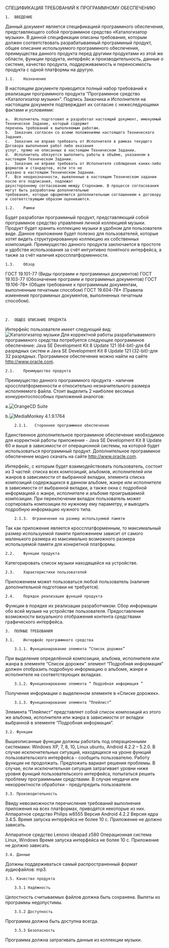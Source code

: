 
СПЕЦИФИКАЦИЯ ТРЕБОВАНИЙ К ПРОГРАММНОМУ ОБЕСПЕЧЕНИЮ
 
 
	1.	ВВЕДЕНИЕ

Данный документ является спецификацией программного обеспечения, представляющего собой программное средство «Каталогизатор музыки». В данной спецификации описаны требования, которым должен соответствовать разрабатываемый программный продукт, общее описание используемого программного обеспечения, преимущества данного продукта перед другими продуктами из этой же области, функции продукта, интерфейс и производительность, данные о системе, качество продукта, поддерживаемость и переносимость продукта с одной платформы на другую.

	1.1.	Назначение
В настоящем документе приводится полный набор требований к реализации программного продукта “Программное средство «Каталогизатор музыки»”.
Подпись Заказчика и Исполнителя на настоящем документе подтверждает их согласие с нижеследующими фактами и условиями:

	a.	Исполнитель подготовил и разработал настоящий документ, именуемый Техническое Задание, который содержит 
	перечень требований к выполняемым работам.
	b.	Заказчик согласен со всеми положениями настоящего Технического Задания.
	c.	Заказчик не вправе требовать от Исполнителя в рамках текущего Договора выполнения работ либо оказания 
	услуг, прямо не описанных в настоящем Техническом Задании.
	d.	Исполнитель обязуется выполнить работы в объёме, указанном в настоящем Техническом Задании.
	i.	Заказчик не вправе требовать от Исполнителя соблюдения каких-либо форматов и стандартов, если это не 
	указано в настоящем Техническом Задании.
	f.	Все неоднозначности, выявленные в настоящем Техническом задании после его подписания, подлежат
	двухстороннему согласованию между Сторонами. В процессе согласования могут быть разработаны дополнительные 
	требования, которые оформляются дополнительным соглашением к договору и соответствующим образом оцениваются.
	
	1.2.	Рамки
Будет разработан программный продукт, представляющий собой программное средство управления личной коллекцией музыки. Продукт будет хранить коллекцию музыки в удобном для пользователя виде. Данное приложение будет полезно для пользователей, которые хотят видеть структурированную коллекцию их собственных композиций. Преимущество данного продукта заключается в простоте и удобстве использования за счёт интуитивно понятного интерфейса, а также за счёт наличия кроссплатформенности.

	1.3.	Обзор
ГОСТ 19.101-77	(Виды программ и программных документов)
ГОСТ 19.103-77	(Обозначение программ и программных документов)
ГОСТ 19.106-78*	(Общее требование к программным документам, выполненным печатным способом)
ГОСТ 19.604-78*	(Правила изменения программных документов, выполненных печатным способом).

 
 
	2.	ОБЩЕЕ ОПИСАНИЕ ПРОДУКТА

Интерфейс пользователя имеет следующий вид:
![Каталогизатор музыки](https://github.com/KaminskayaLyuba/Music_cataloger/blob/master/Documentation/Pictures/Music_cataloguer_interface.png)
Для корректной работы разрабатываемого программного средства потребуется следующее программное обеспечение: Java SE Development Kit 8 Update 121 (64-bit)-для 64 разрядных систем и Java SE Development Kit 8 Update 121 (32-bit)-для 32 разрядных. Программное обеспечение можно найти на сайте http://www.oracle.com.

	2.1.	Преимущество продукта
Преимущество данного программного продукта - наличие кроссплатформенности и относительно незначительного размера исполняемого файла.
Стоит выделить 2 наиболее весомых конкурентоспособных приложений аналогов:

a.![OrangeCD Suite](https://github.com/KaminskayaLyuba/Music_cataloger/blob/master/Documentation/Pictures/OrangeCD%20Suite.png)

b.![MediaMonkey 4.1.9.1764](https://github.com/KaminskayaLyuba/Music_cataloger/blob/master/Documentation/Pictures/MediaMonkey.png)

		2.1.1.	 Стороннее программное обеспечение
Единственное дополнительное программное обеспечение необходимое для корректной работы приложения - Java SE Development Kit 8 Update 60 и выше в зависимости от операционной системы, на которой будет использоваться программный продукт. Дополнительное программное обеспечение модно скачать на сайте http://www.oracle.com.

Интерфейс, с которым будет взаимодействовать пользователь, состоит из 3 частей: списка всех композиций, альбомов, исполнителей или жанров в зависимости от выбранной вкладки, элемента списка композиций содержащихся в данном альбоме, жанре или исполнителе в зависимости от выбранной вкладки, а также окна с подробной информацией о жанре, исполнителе и альбоме проигрываемой композиции.
При переключении вкладок пользователь может сортировать композиции по нужному ему параметру, и выводить подробную информацию нужного типа.

		2.1.3.	Ограничение на размер используемой памяти
Так как приложение является кроссплатформенным, то максимальный размер используемой памяти приложением зависит от самого маленького размера из максимально возможного размера используемой памяти для конкретной платформы.

	2.2.	Функции продукта
Категорировать список музыки находящейся на устройстве.

	2.3.	Характеристики пользователей
Приложением может пользоваться любой пользователь (наличие дополнительной подготовки не требуется).

	2.4.	Порядок реализации функций продукта
Функции в порядке их реализации разработчиком:
Сбор информации обо всей музыке на устройстве пользователя.
Предоставление возможности визуального отображения контента средствами графического интерфейса.

 
	3.	ПОЛНЫЕ ТРЕБОВАНИЯ
	
	3.1.	Интерфейс программного средства
	
		3.1.1. Функционирование элемента “Список дорожек”
При выделение определённой композиции, альбома, исполнителя или жанра в элементе “Список дорожек”  элемент “Подробная информация” должен отобразить подробную информацию о альбоме, жанре и исполнителе на соответствующих вкладках.
	
		3.1.2. Функционирование элемента “ Подробная информация ”
Получение информации о выделенном элементе в «Списке дорожек».

		3.1.3. Функционирование элемента “Плейлист”
Элемента “Плейлист” представляет собой список композиций из этого же альбома, исполнителя или жанра в зависимости от вкладки выбранной в элементе “Подробная информация”.
	
	3.2. Функции
Вышеописанные функции должны работать под операционными системами: Windows XP, 7, 8, 10, Linux ubuntu, Android 4.2.2 – 5.2.0.
В случае исключительных ситуаций, находящихся на уроне функций пользовательского интерфейса - сообщить пользователю. Работу функции не продолжать. Предложить вариант решения проблемы. В случае, если исключительная ситуация затрагивает уровни ниже уровня функций пользовательского интерфейса, попытаться решить проблему программными средствами. В случае неудачи или некорректности обработки - предупредить пользователя. 

	3.3. Производительность
Ввиду невозможности перечисления требований выполнения приложения на всех платформах, приводятся некоторые из них.
Аппаратное средство Philips w8555
Версия Android 4.2.2 
Версия ядра 3.4.5.
Время запуска интерфейса не более 10 с.
Приложение не должно зависать.

Аппаратное средство Lenovo ideapad z580
Операционная система Linux, Windows
Время запуска интерфейса не более 10 с.
Приложение не должно зависать.

	3.4. Данные
Должны поддерживаться самый распространенный формат аудиофайлов: mp3. 

	3.5. Качество продукта

		3.5.1 Надёжность
Целостность считываемых файлов должна быть сохранена.
Вылеты из программы недопустимы.

		3.5.2 Доступность
Программа должна быть доступна всегда.

		3.5.3 Безопасность
Программа должна затрагивать данные из коллекции музыки.


